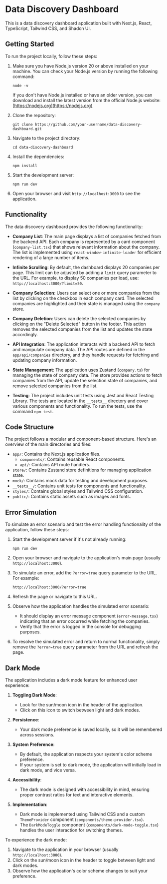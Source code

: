 # Data Discovery Dashboard

This is a data discovery dashboard application built with Next.js, React, TypeScript, Tailwind CSS, and Shadcn UI.

## Getting Started

To run the project locally, follow these steps:

1. Make sure you have Node.js version 20 or above installed on your machine. You can check your Node.js version by running the following command:

   ```
   node -v
   ```

   If you don't have Node.js installed or have an older version, you can download and install the latest version from the official Node.js website: [https://nodejs.org](https://nodejs.org)

2. Clone the repository:

   ```
   git clone https://github.com/your-username/data-discovery-dashboard.git
   ```

3. Navigate to the project directory:

   ```
   cd data-discovery-dashboard
   ```

4. Install the dependencies:

   ```
   npm install
   ```

5. Start the development server:

   ```
   npm run dev
   ```

6. Open your browser and visit `http://localhost:3000` to see the application.

## Functionality

The data discovery dashboard provides the following functionality:

- **Company List**: The main page displays a list of companies fetched from the backend API. Each company is represented by a card component (`company-list.tsx`) that shows relevant information about the company. The list is implemented using `react-window-infinite-loader` for efficient rendering of a large number of items.

- **Infinite Scrolling**: By default, the dashboard displays 20 companies per page. This limit can be adjusted by adding a `limit` query parameter to the URL. For example, to display 50 companies per load, use: `http://localhost:3000/?limit=50`.

- **Company Selection**: Users can select one or more companies from the list by clicking on the checkbox in each company card. The selected companies are highlighted and their state is managed using the `company` store.

- **Company Deletion**: Users can delete the selected companies by clicking on the "Delete Selected" button in the footer. This action removes the selected companies from the list and updates the state accordingly.

- **API Integration**: The application interacts with a backend API to fetch and manipulate company data. The API routes are defined in the `app/api/companies` directory, and they handle requests for fetching and updating company information.

- **State Management**: The application uses Zustand (`company.ts`) for managing the state of company data. The store provides actions to fetch companies from the API, update the selection state of companies, and remove selected companies from the list.

- **Testing**: The project includes unit tests using Jest and React Testing Library. The tests are located in the `__tests__` directory and cover various components and functionality. To run the tests, use the command `npm test`.

## Code Structure

The project follows a modular and component-based structure. Here's an overview of the main directories and files:

- `app/`: Contains the Next.js application files.
  - `components/`: Contains reusable React components.
  - `api/`: Contains API route handlers.
- `store/`: Contains Zustand store definitions for managing application state.
- `mock/`: Contains mock data for testing and development purposes.
- `__tests__/`: Contains unit tests for components and functionality.
- `styles/`: Contains global styles and Tailwind CSS configuration.
- `public/`: Contains static assets such as images and fonts.

## Error Simulation

To simulate an error scenario and test the error handling functionality of the application, follow these steps:

1. Start the development server if it's not already running:

   ```
   npm run dev
   ```

2. Open your browser and navigate to the application's main page (usually `http://localhost:3000`).

3. To simulate an error, add the `?error=true` query parameter to the URL. For example:

   ```
   http://localhost:3000/?error=true
   ```

4. Refresh the page or navigate to this URL.

5. Observe how the application handles the simulated error scenario:

   - It should display an error message component (`error-message.tsx`) indicating that an error occurred while fetching the companies.
   - Verify that the error is logged in the console for debugging purposes.

6. To resolve the simulated error and return to normal functionality, simply remove the `?error=true` query parameter from the URL and refresh the page.

## Dark Mode

The application includes a dark mode feature for enhanced user experience:

1. **Toggling Dark Mode**:

   - Look for the sun/moon icon in the header of the application.
   - Click on this icon to switch between light and dark modes.

2. **Persistence**:

   - Your dark mode preference is saved locally, so it will be remembered across sessions.

3. **System Preference**:

   - By default, the application respects your system's color scheme preference.
   - If your system is set to dark mode, the application will initially load in dark mode, and vice versa.

4. **Accessibility**:

   - The dark mode is designed with accessibility in mind, ensuring proper contrast ratios for text and interactive elements.

5. **Implementation**:
   - Dark mode is implemented using Tailwind CSS and a custom `ThemeProvider` component (`components/theme-provider.tsx`).
   - The `DarkModeToggle` component (`components/dark-mode-toggle.tsx`) handles the user interaction for switching themes.

To experience the dark mode:

1. Navigate to the application in your browser (usually `http://localhost:3000`).
2. Click on the sun/moon icon in the header to toggle between light and dark modes.
3. Observe how the application's color scheme changes to suit your preference.
